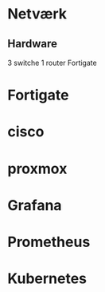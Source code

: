# Netværk 

## Hardware
3 switche 
1 router Fortigate 


# Fortigate 


# cisco 


# proxmox 



# Grafana


# Prometheus


# Kubernetes 



# 
